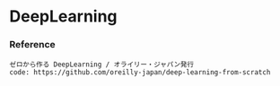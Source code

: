 # DeepLearning

### Reference
```
ゼロから作る DeepLearning / オライリー・ジャパン発行
code: https://github.com/oreilly-japan/deep-learning-from-scratch
```
